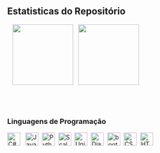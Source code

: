 ## Estatisticas do Repositório
<p></p>
<p>&nbsp&nbsp&nbsp<img height="140em"  src="https://github-readme-stats.vercel.app/api?username=rauliporto&theme=solarized-dark&show_icons=true" style="max-width: 100%;">&nbsp&nbsp&nbsp<img height="140em" src="https://github-readme-stats.vercel.app/api/top-langs/?username=rauliporto&theme=solarized-dark&layout=compact" style="max-width: 100%;"> </p>
<br> <br>

### Linguagens de Programação
<div stlye="display: inline">
   <img align="center" alt="C#" height="30" width="30" src="https://cdn.jsdelivr.net/gh/devicons/devicon/icons/csharp/csharp-original.svg"> &nbsp
   <img align="center" alt="Java" height="30" width="30"src="https://cdn.jsdelivr.net/gh/devicons/devicon/icons/java/java-original.svg">&nbsp
   <img align="center" alt="Python" height="30" width="30"src="https://cdn.jsdelivr.net/gh/devicons/devicon/icons/python/python-original.svg">&nbsp 
   <img align="center" alt="Scala" height="30" width="30"src="https://cdn.jsdelivr.net/gh/devicons/devicon/icons/scala/scala-original.svg">&nbsp 
   <img align="center" alt="Unity" height="30" width="30"src="https://cdn.jsdelivr.net/gh/devicons/devicon/icons/unity/unity-original.svg">&nbsp 
   <img align="center" alt="Django" height="30" width="30"src="https://cdn.jsdelivr.net/gh/devicons/devicon/icons/django/django-plain.svg">&nbsp   
   <img align="center" alt="bootstrap" height="30" width="30" src="https://cdn.jsdelivr.net/gh/devicons/devicon/icons/bootstrap/bootstrap-original-wordmark.svg">&nbsp
   <img align="center" alt="CSS" height="30" width="30"src="https://cdn.jsdelivr.net/gh/devicons/devicon/icons/css3/css3-original.svg">&nbsp
   <img align="center" alt="HTML" height="30" width="30"src="https://cdn.jsdelivr.net/gh/devicons/devicon/icons/html5/html5-original.svg">&nbsp
</div>
